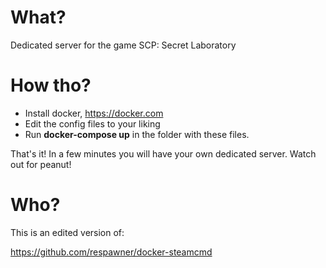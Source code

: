 # What?

Dedicated server for the game SCP: Secret Laboratory

# How tho?
* Install docker, https://docker.com   
* Edit the config files to your liking
* Run **docker-compose up**  in the folder with these files.

That's it! In a few minutes you will have your own dedicated server. Watch out for peanut!

# Who?

This is an edited version of:

https://github.com/respawner/docker-steamcmd